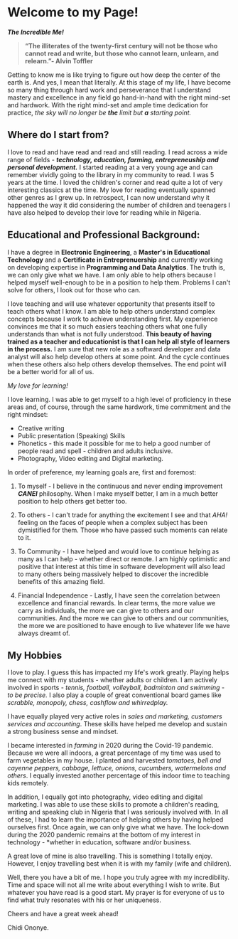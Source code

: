 # Welcome to my Page!
***The Incredible Me!***

>**“The illiterates of the twenty-first century will not be those who cannot read and write, but those who cannot learn, unlearn, and relearn.”- Alvin Toffler**

Getting to know me is like trying to figure out how deep the center of the earth is. And yes, I mean that literally. At this stage of my life, I have become so many thing through hard work and perseverance that I understand mastery and excellence in any field go hand-in-hand with the right mind-set and hardwork. With the right mind-set and ample time dedication for practice, *the sky will no longer be ***the*** limit but ***a*** starting point.* 

## Where do I start from?

I love to read and have read and read and still reading. I read across a wide range of fields - ***technology, education, farming, entrepreneuship and personal development.*** I started reading at a very young age and can remember vividly going to the library in my community to read. I was 5 years at the time. I loved the children's corner and read quite a lot of very interesting classics at the time. My love for reading eventually spanned other genres as I grew up. In retrospect, I can now understand why it happened the way it did considering the number of children and teenagers I have also helped to develop their love for reading while in Nigeria.  

## Educational and Professional Background:
I have a degree in **Electronic Engineering**, a **Master's in Educational Technology** and a **Certificate in Entreprenuership** and currently working on developing expertise in **Programming and Data Analytics**. The truth is, we can only give what we have. I am only able to help others because I helped myself well-enough to be in a position to help them. Problems I can't solve for others, I look out for those who can.   

I love teaching and will use whatever opportunity that presents itself to teach others what I know. I am able to help others understand complex concepts because I work to achieve understanding first. My experience convinces me that it so much easiers teaching others what one fully understands than what is not fully understood. **This beauty of having trained as a teacher and educationist is that I can help all style of learners in the process.** I am sure that new role as a softward developer and data analyst will also help develop others at some point. And the cycle continues when these others also help others develop themselves. The end point will be a better world for all of us.   

*My love for learning!*

I love learning. I was able to get myself to a high level of proficiency in these areas and, of course, through the same hardwork, time commitment and the right mindset:

- Creative writing
- Public presentation (Speaking) Skills
- Phonetics - this made it possible for me to help a good number of people read and spell - children and adults inclusive. 
- Photography, Video editing and Digital marketing. 
 

In order of preference, my learning goals are, first and foremost:

1. To myself - I believe in the continuous and never ending improvement ***CANEI*** philosophy. When I make myself better, I am in a much better position to help others get better too. 

2. To others - I can't trade for anything the excitement I see and that *AHA!* feeling on the faces of people when a complex subject has been dymistified for them. Those who have passed such moments can relate to it. 

3. To Community - I have helped and would love to continue helping as many as I can help - whether direct or remote. I am highly optimistic and positive that interest at this time in software development will also lead to many others being massively helped to discover the incredible benefits of this amazing field.  

4. Financial Independence - Lastly, I have seen the correlation between excellence and financial rewards. In clear terms, the more value we carry as individuals, the more we can give to others and our communities. And the more we can give to others and our communities, the more we are positioned to have enough to live whatever life we have always dreamt of.   

## My Hobbies

I love to play. I guess this has impacted my life's work greatly. Playing helps me connect with my students - whether adults or children. I am actively involved in sports - *tennis, football, volleyball, badminton and swimming - to be precise.* I also play a couple of great conventional board games like *scrabble, monopoly, chess, cashflow and whirredplay.* 

I have equally played very active roles in *sales and marketing, customers services and accounting*. These skills have helped me develop and sustain a strong business sense and mindset. 

I became interested in *farming* in 2020 during the Covid-19 pandemic. Because we were all indoors, a great percentage of my time was used to farm vegetables in my house. I planted and harvested *tomatoes, bell and cayenne peppers, cabbage, lettuce, onions, cucumbers, watermelons and others*. I equally invested another percentage of this indoor time to teaching kids remotely. 

In addition, I equally got into photography, video editing and digital marketing. I was able to use these skills to promote a  children's reading, writing and speaking club in Nigeria that I was seriously involved with. In all of these, I had to learn the importance of helping others by having helped ourselves first. Once again, we can only give what we have. The lock-down during the 2020 pandemic remains at the bottom of my interest in technology - *whether in education, software and/or business.   

A great love of mine is also travelling. This is something I totally enjoy. However, I enjoy travelling best when it is with my family (wife and children).


Well, there you have a bit of me. I hope you truly agree with my incredibility. Time and space will not all me write about everything I wish to write. But whatever you have read is a good start. My prayer is for everyone of us to find what truly resonates with his or her uniqueness. 

Cheers and have a great week ahead!

Chidi Ononye. 
